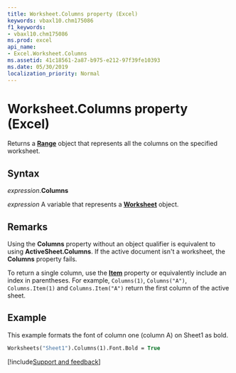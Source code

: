 ```yaml
---
title: Worksheet.Columns property (Excel)
keywords: vbaxl10.chm175086
f1_keywords:
- vbaxl10.chm175086
ms.prod: excel
api_name:
- Excel.Worksheet.Columns
ms.assetid: 41c18561-2a87-b975-e212-97f39fe10393
ms.date: 05/30/2019
localization_priority: Normal
---
```



# Worksheet.Columns property (Excel)

Returns a **[Range](Excel.Range(object).md)** object that represents all the columns on the specified worksheet.


## Syntax

_expression_.**Columns**

_expression_ A variable that represents a **[Worksheet](Excel.Worksheet.md)** object.


## Remarks

Using the **Columns** property without an object qualifier is equivalent to using **ActiveSheet.Columns**. If the active document isn't a worksheet, the **Columns** property fails.

To return a single column, use the **[Item](Excel.Range.Item.md)** property or equivalently include an index in parentheses. For example, `Columns(1)`, `Columns("A")`, `Columns.Item(1)` and `Columns.Item("A")` return the first column of the active sheet.

## Example

This example formats the font of column one (column A) on Sheet1 as bold.

```vb
Worksheets("Sheet1").Columns(1).Font.Bold = True
```




[!include[Support and feedback](~/includes/feedback-boilerplate.md)]
